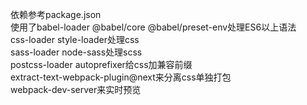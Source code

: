 依赖参考package.json  
使用了babel-loader @babel/core @babel/preset-env处理ES6以上语法  
css-loader style-loader处理css   
sass-loader node-sass处理scss  
postcss-loader autoprefixer给css加兼容前缀  
extract-text-webpack-plugin@next来分离css单独打包  
webpack-dev-server来实时预览  